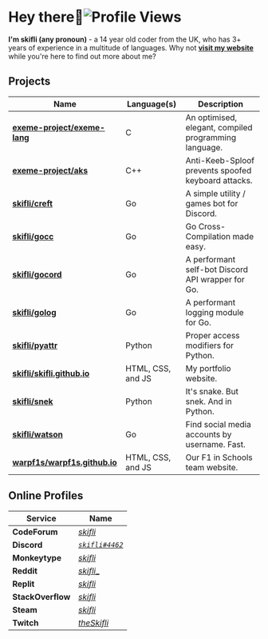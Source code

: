 # Hey there:wave:![Profile Views](https://komarev.com/ghpvc/?username=skifli)

**I'm skifli (any pronoun)** - a 14 year old coder from the UK, who has 3+ years of experience in a multitude of languages. Why not [**visit my website**](https://skifli.github.io) while you're here to find out more about me?

## Projects

| Name                                                                          | Language(s)       | Description                                           |
| ----------------------------------------------------------------------------- | ----------------- | ----------------------------------------------------- |
| [**exeme-project/exeme-lang**](https://github.com/exeme-project/exeme-lang)   | C                 | An optimised, elegant, compiled programming language. |
| [**exeme-project/aks**](https://github.com/exeme-project/aks)                 | C++               | Anti-Keeb-Sploof prevents spoofed keyboard attacks.   |
| [**skifli/creft**](https://github.com/skifli/creft)                           | Go                | A simple utility / games bot for Discord.             |
| [**skifli/gocc**](https://github.com/skifli/gocc)                             | Go                | Go Cross-Compilation made easy.                       |
| [**skifli/gocord**](https://github.com/skifli/gocord)                         | Go                | A performant self-bot Discord API wrapper for Go.     |
| [**skifli/golog**](https://github.com/skifli/golog)                           | Go                | A performant logging module for Go.                   |
| [**skifli/pyattr**](https://github.com/skifli/pyattr)                         | Python            | Proper access modifiers for Python.                   |
| [**skifli/skifli.github.io**](https://github.com/skifli/skifli.github.io)     | HTML, CSS, and JS | My portfolio website.                                 |
| [**skifli/snek**](https://github.com/skifli/snek)                             | Python            | It's snake. But snek. And in Python.                  |
| [**skifli/watson**](https://github.com/skifli/watson)                         | Go                | Find social media accounts by username. Fast.         |
| [**warpf1s/warpf1s.github.io**](https://github.com/warpf1s/warpf1s.github.io) | HTML, CSS, and JS | Our F1 in Schools team website.                       |

## Online Profiles

| Service           | Name                                                             |
| ----------------- | ---------------------------------------------------------------- |
| **CodeForum**     | [_skifli_](https://codeforum.org/members/skifli.1181/)           |
| **Discord**       | [_`skifli#4462`_](https://discord.com/users/1072069875993956372) |
| **Monkeytype**    | [_skifli_](https://monkeytype.com/profile/skifli)                |
| **Reddit**        | [_skifli__](https://www.reddit.com/user/skifli_)                 |
| **Replit**        | [_skifli_](https://replit.com/@skifli)                           |
| **StackOverflow** | [_skifli_](https://stackoverflow.com/users/20888352/skifli)      |
| **Steam**         | [_skifli_](https://steamcommunity.com/id/skifli/)                |
| **Twitch**        | [_theSkifli_](https://www.twitch.tv/theskifli)                   |
